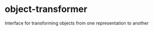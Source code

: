 object-transformer
==================

Interface for transforming objects from one representation to another
